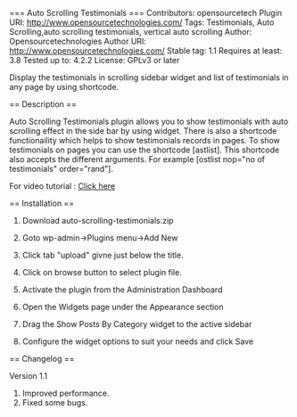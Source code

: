 === Auto Scrolling Testimonials ===
Contributors: opensourcetech
Plugin URI: http://www.opensourcetechnologies.com/
Tags: Testimonials, Auto Scrolling,auto scrolling testimonials, vertical auto scrolling
Author: Opensourcetechnologies
Author URI: http://www.opensourcetechnologies.com/ 
Stable tag: 1.1
Requires at least: 3.8
Tested up to: 4.2.2
License: GPLv3 or later

Display the testimonials in scrolling sidebar widget and list of testimonials in any page by using shortcode.

== Description ==

<p>Auto Scrolling Testimonials plugin allows you to show testimonials with auto scrolling effect in the side bar by using widget. There is also a shortcode functionaility which helps to show testimonials records in pages. To show testimonials on pages  you can use the shortcode [astlist]. This shortcode also accepts the different arguments. For example [ostlist nop="no of testimonials" order="rand"].</p>

<p>For video tutorial : <a href="https://www.youtube.com/watch?v=hECu5WK5Zoc&feature=youtu.be" target="blank" >Click here</a>
</p>

== Installation ==

1. Download auto-scrolling-testimonials.zip
2. Goto wp-admin->Plugins menu->Add New
3. Click tab "upload" givne just below the title.
3. Click on browse button to select plugin file. 
4. Activate the plugin from the Administration Dashboard

5. Open the Widgets page under the Appearance section
6. Drag the Show Posts By Category widget to the active sidebar
7. Configure the widget options to suit your needs and click Save

== Changelog ==

Version 1.1

1. Improved performance.
2. Fixed some bugs.
